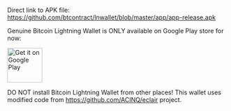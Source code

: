 Direct link to APK file: https://github.com/btcontract/lnwallet/blob/master/app/app-release.apk  

Genuine Bitcoin Lightning Wallet is ONLY available on Google Play store for now:  

<a href="https://play.google.com/store/apps/details?id=com.lightning.walletapp"><img alt="Get it on Google Play" src="https://play.google.com/intl/en_us/badges/images/apps/en-play-badge.png" height="80pt"/></a>

DO NOT install Bitcoin Lightning Wallet from other places!
This wallet uses modified code from https://github.com/ACINQ/eclair project.
